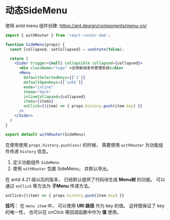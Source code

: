 # 动态SideMenu

使用 antd menu 组件创建: https://ant.design/components/menu-cn/

```jsx
import { withRouter } from 'react-router-dom';

function SideMenu(props) {
  const [collapsed, setCollapsed] = useState(false);

  return (
    <Sider trigger={null} collapsible collapsed={collapsed}>
      <div className="logo" >全球新闻发布管理系统</div>
      <Menu
        defaultSelectedKeys={['1']}
        defaultOpenKeys={['sub1']}
        mode="inline"
        theme="dark"
        inlineCollapsed={collapsed}
        items={items}
        onClick={(item) => { props.history.push(item.key) }}
      />
    </Sider>
  )
}

export default withRouter(SideMenu)
```

在使用使用 `props.history.push(xxx)` 的时候， 需要使用 `withRouter` 为功能组件传递 `history` 信息。

1. 定义功能组件 `SideMenu`
2. 使用 `withRouter` 包裹 SideMenu， 并默认导出。

在 antd 4.21 级以后的版本， 已经默认提供了代码块生成 **Menu树** 的功能。 可以通过 `onClick` 等方法为 **子Menu** 传递方法。

```jsx
onClick={(item) => { props.history.push(item.key) }}
```

**技巧**： 在 `menu item` 中， 可以使用 **URI 路径** 作为 key 的值。 这样既保证了 key 的唯一性， 也可以在 onClick 等回调函数中作为 **值** 使用。 
